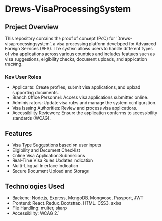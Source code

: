 # Drews-VisaProcessingSystem

## Project Overview

This repository contains the proof of concept (PoC) for 'Drews-visaprocessingsystem', a visa processing platform developed for Advanced Foreign Services (AFS). The system allows users to handle different types of visa applications across various countries and includes features such as visa suggestions, eligibility checks, document uploads, and application tracking.

### Key User Roles

- Applicants: Create profiles, submit visa applications, and upload supporting documents.
- Branch Office Personnel: Access visa applications submitted online.
- Administrators: Update visa rules and manage the system configuration.
- Visa Issuing Authorities: Review and process visa applications.
- Accessibility Reviewers: Ensure the application conforms to accessibility standards (WCAG).

## Features

- Visa Type Suggestions based on user inputs
- Eligibility and Document Checklist
- Online Visa Application Submissions
- Real-Time Visa Rules Updates Indication
- Multi-Lingual Interface Indication
- Secure Document Upload and Storage

## Technologies Used

- Backend: Node.js, Express, MongoDB, Mongoose, Passport, JWT
- Frontend: React, Redux, Bootstrap, HTML, CSS3, axios
- File Handling: multer, sharp
- Accessibility: WCAG 2.1
